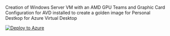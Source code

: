 Creation of Windows Server VM with an AMD GPU Teams and Graphic Card Configuration for AVD installed to create a golden image for Personal Destkop for Azure Virtual Desktop

[![Deploy to Azure](https://aka.ms/deploytoazurebutton)](https://portal.azure.com/#create/Microsoft.Template/uri/https%3A%2F%2Fraw.githubusercontent.com%2FAldebarancloud%2FWVD-Quickstart%2Fmain%2FModule-4-Golden-Image-Creation%2FVM-WindowsServer-with-graphic-card%2FAMD-VM%2FGolden-Image-With-Teams-for-WVD%2FGoldenImageAMD-Server.json)